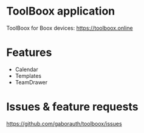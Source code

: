 # ToolBoox application

ToolBoox for Boox devices: https://toolboox.online

# Features

* Calendar
* Templates
* TeamDrawer

# Issues & feature requests

https://github.com/gaborauth/toolboox/issues
